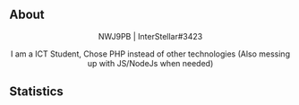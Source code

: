 ## About

<p align="center">
    NWJ9PB | InterStellar#3423
</p>
<p align="center">
I am a ICT Student, Chose PHP instead of other technologies (Also messing up with JS/NodeJs when needed)
</p>

<p align="center">
    
## Statistics
<!--   Graphics Provider Broken, Commenting out   -->
<!-- [![Stats](https://github-readme-stats.vercel.app/api?username=NWJ9PB&show_icons=true&count_private=true&hide_border=true&icon_color=00FFFF&bg_color=000000&title_color=ffffff&text_color=bbbbbb&border_radius=0)](https://github.com/nwj9pb)

[![Stats](https://github-readme-stats.vercel.app/api/top-langs/?username=NWJ9PB&layout=compact&hide_border=true&icon_color=00FFFF&bg_color=000000&title_color=ffffff&text_color=bbbbbb&border_radius=0&hide_title=true)](https://github.com/nwj9pb)
 -->
</p>
